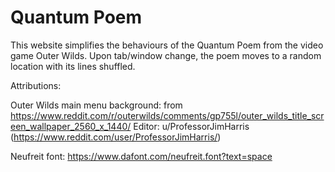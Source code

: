 # Quantum Poem
This website simplifies the behaviours of the Quantum Poem from the video game Outer Wilds. Upon tab/window change, the poem moves to a random location with its lines shuffled.

Attributions:

Outer Wilds main menu background: from https://www.reddit.com/r/outerwilds/comments/gp755l/outer_wilds_title_screen_wallpaper_2560_x_1440/
Editor: u/ProfessorJimHarris (https://www.reddit.com/user/ProfessorJimHarris/)

Neufreit font: https://www.dafont.com/neufreit.font?text=space


